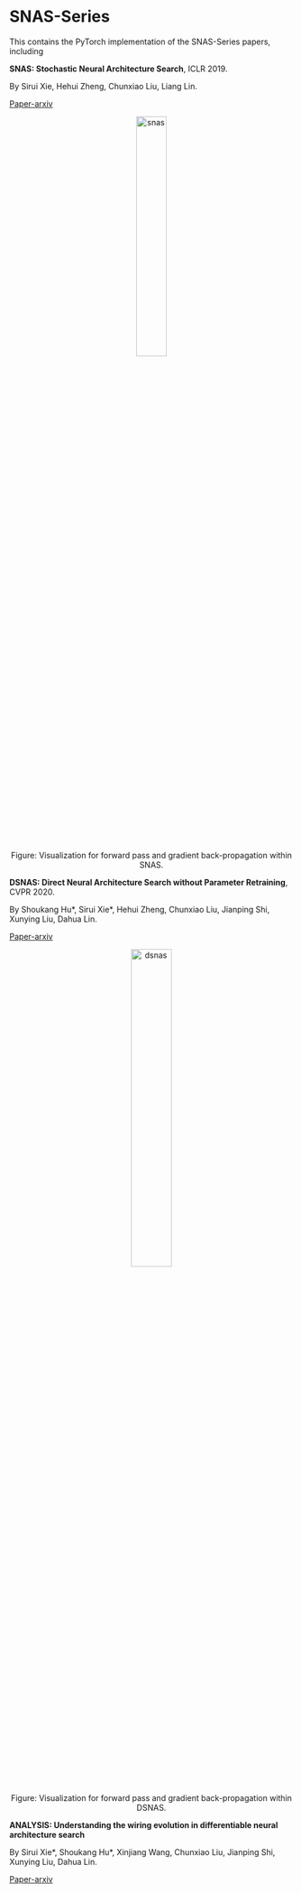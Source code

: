 # SNAS-Series

This contains the PyTorch implementation of the SNAS-Series papers, including

**SNAS: 
Stochastic Neural Architecture Search**, ICLR 2019.

By Sirui Xie, Hehui Zheng, Chunxiao Liu, Liang Lin.

[Paper-arxiv](https://arxiv.org/abs/1812.09926)

<p align="center">
<img src="img/snas.gif" alt="snas" width="33%">
</p>
<p align="center">
Figure: Visualization for forward pass and gradient back-propagation within SNAS.
</p>

**DSNAS: 
Direct Neural Architecture Search without Parameter Retraining**, CVPR 2020.

By Shoukang Hu*, Sirui Xie*, Hehui Zheng, Chunxiao Liu, Jianping Shi, Xunying Liu, Dahua Lin.

[Paper-arxiv](https://arxiv.org/abs/2002.09128)

<p align="center">
<img src="img/dsnas.gif" alt="dsnas" width="38%">
</p>
<p align="center">
Figure: Visualization for forward pass and gradient back-propagation within DSNAS.
</p>

**ANALYSIS:
Understanding the wiring evolution in differentiable neural architecture search**

By Sirui Xie*, Shoukang Hu*, Xinjiang Wang, Chunxiao Liu, Jianping Shi, Xunying Liu, Dahua Lin.

[Paper-arxiv](https://arxiv.org/abs/2009.01272)
